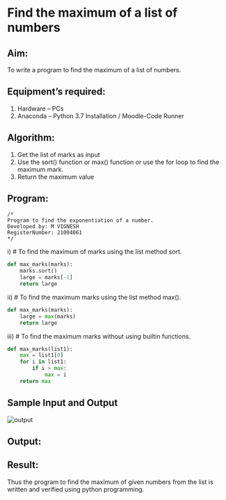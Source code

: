 # Find the maximum of a list of numbers
## Aim:
To write a program to find the maximum of a list of numbers.
## Equipment’s required:
1.	Hardware – PCs
2.	Anaconda – Python 3.7 Installation / Moodle-Code Runner
## Algorithm:
1.	Get the list of marks as input
2.	Use the sort() function or max() function or use the for loop to find the maximum mark.
3.	Return the maximum value
## Program:
~~~
/*
Program to find the exponentiation of a number.
Developed by: M VIGNESH
RegisterNumber: 21004061
*/
~~~
i)	# To find the maximum of marks using the list method sort.
```Python
def max_marks(marks):
	marks.sort()
	large = marks[-1]
	return large
```

ii)	# To find the maximum marks using the list method max().
```Python
def max_marks(marks):
	large = max(marks)
	return large
```

iii) # To find the maximum marks without using builtin functions.
```Python
def max_marks(list1):
	max = list1[0]
	for i in list1:
    	if i > max:
        	max = i
	return max
```
## Sample Input and Output
![output](./img/max_marks1.jpg) 

## Output:

## Result:
Thus the program to find the maximum of given numbers from the list is written and verified using python programming.